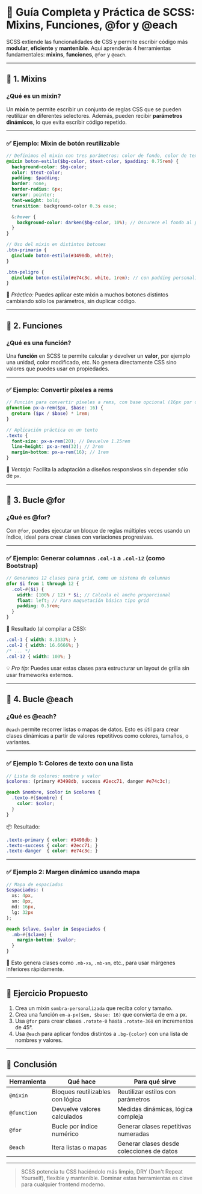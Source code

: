 # 🧠 Guía Completa y Práctica de SCSS: Mixins, Funciones, @for y @each

SCSS extiende las funcionalidades de CSS y permite escribir código más **modular**, **eficiente** y **mantenible**. Aquí aprenderás 4 herramientas fundamentales: **mixins**, **funciones**, `@for` y `@each`.

---

## 🔧 1. Mixins

### ¿Qué es un mixin?

Un **mixin** te permite escribir un conjunto de reglas CSS que se pueden reutilizar en diferentes selectores. Además, pueden recibir **parámetros dinámicos**, lo que evita escribir código repetido.

---

### ✅ Ejemplo: Mixin de botón reutilizable

```scss
// Definimos el mixin con tres parámetros: color de fondo, color de texto y padding
@mixin boton-estilo($bg-color, $text-color, $padding: 0.75rem) {
  background-color: $bg-color;
  color: $text-color;
  padding: $padding;
  border: none;
  border-radius: 6px;
  cursor: pointer;
  font-weight: bold;
  transition: background-color 0.3s ease;

  &:hover {
    background-color: darken($bg-color, 10%); // Oscurece el fondo al pasar el mouse
  }
}

// Uso del mixin en distintos botones
.btn-primario {
  @include boton-estilo(#3498db, white);
}

.btn-peligro {
  @include boton-estilo(#e74c3c, white, 1rem); // con padding personalizado
}
```

🧪 *Práctico:* Puedes aplicar este mixin a muchos botones distintos cambiando sólo los parámetros, sin duplicar código.

---

## 📐 2. Funciones

### ¿Qué es una función?

Una **función** en SCSS te permite calcular y devolver un **valor**, por ejemplo una unidad, color modificado, etc. No genera directamente CSS sino valores que puedes usar en propiedades.

---

### ✅ Ejemplo: Convertir píxeles a rems

```scss
// Función para convertir píxeles a rems, con base opcional (16px por defecto)
@function px-a-rem($px, $base: 16) {
  @return ($px / $base) * 1rem;
}

// Aplicación práctica en un texto
.texto {
  font-size: px-a-rem(20); // Devuelve 1.25rem
  line-height: px-a-rem(32); // 2rem
  margin-bottom: px-a-rem(16); // 1rem
}
```

🎯 *Ventaja:* Facilita la adaptación a diseños responsivos sin depender sólo de `px`.

---

## 🔁 3. Bucle @for

### ¿Qué es @for?

Con `@for`, puedes ejecutar un bloque de reglas múltiples veces usando un índice, ideal para crear clases con variaciones progresivas.

---

### ✅ Ejemplo: Generar columnas `.col-1` a `.col-12` (como Bootstrap)

```scss
// Generamos 12 clases para grid, como un sistema de columnas
@for $i from 1 through 12 {
  .col-#{$i} {
    width: (100% / 12) * $i; // Calcula el ancho proporcional
    float: left; // Para maquetación básica tipo grid
    padding: 0.5rem;
  }
}
```

🔎 Resultado (al compilar a CSS):
```css
.col-1 { width: 8.3333%; }
.col-2 { width: 16.6666%; }
/* ... */
.col-12 { width: 100%; }
```

💡 *Pro tip:* Puedes usar estas clases para estructurar un layout de grilla sin usar frameworks externos.

---

## 🔂 4. Bucle @each

### ¿Qué es @each?

`@each` permite recorrer listas o mapas de datos. Esto es útil para crear clases dinámicas a partir de valores repetitivos como colores, tamaños, o variantes.

---

### ✅ Ejemplo 1: Colores de texto con una lista

```scss
// Lista de colores: nombre y valor
$colores: (primary #3498db, success #2ecc71, danger #e74c3c);

@each $nombre, $color in $colores {
  .texto-#{$nombre} {
    color: $color;
  }
}
```

📦 Resultado:
```css
.texto-primary { color: #3498db; }
.texto-success { color: #2ecc71; }
.texto-danger  { color: #e74c3c; }
```

---

### ✅ Ejemplo 2: Margen dinámico usando mapa

```scss
// Mapa de espaciados
$espaciados: (
  xs: 4px,
  sm: 8px,
  md: 16px,
  lg: 32px
);

@each $clave, $valor in $espaciados {
  .mb-#{$clave} {
    margin-bottom: $valor;
  }
}
```

🧱 Esto genera clases como `.mb-xs`, `.mb-sm`, etc., para usar márgenes inferiores rápidamente.

---

## 🧪 Ejercicio Propuesto

1. Crea un mixin `sombra-personalizada` que reciba color y tamaño.
2. Crea una función `em-a-px($em, $base: 16)` que convierta de em a px.
3. Usa `@for` para crear clases `.rotate-0` hasta `.rotate-360` en incrementos de 45°.
4. Usa `@each` para aplicar fondos distintos a `.bg-{color}` con una lista de nombres y valores.

---

## 📌 Conclusión

| Herramienta  | Qué hace                          | Para qué sirve                          |
|--------------|-----------------------------------|-----------------------------------------|
| `@mixin`     | Bloques reutilizables con lógica  | Reutilizar estilos con parámetros       |
| `@function`  | Devuelve valores calculados       | Medidas dinámicas, lógica compleja      |
| `@for`       | Bucle por índice numérico         | Generar clases repetitivas numeradas    |
| `@each`      | Itera listas o mapas              | Generar clases desde colecciones de datos|

---

> SCSS potencia tu CSS haciéndolo más limpio, DRY (Don't Repeat Yourself), flexible y mantenible. Dominar estas herramientas es clave para cualquier frontend moderno.
